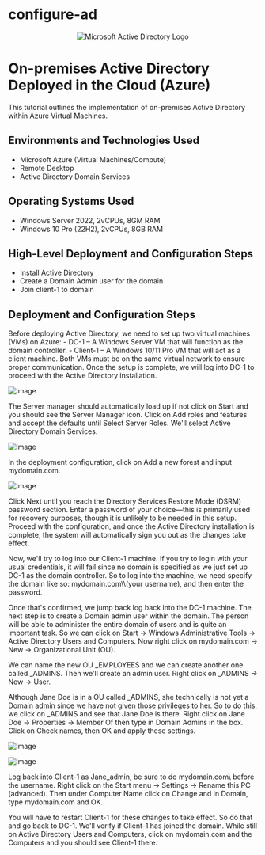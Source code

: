 # configure-ad
<p align="center">
<img src="https://i.imgur.com/pU5A58S.png" alt="Microsoft Active Directory Logo"/>
</p>

<h1>On-premises Active Directory Deployed in the Cloud (Azure)</h1>
This tutorial outlines the implementation of on-premises Active Directory within Azure Virtual Machines.<br />


<h2>Environments and Technologies Used</h2>

- Microsoft Azure (Virtual Machines/Compute)
- Remote Desktop
- Active Directory Domain Services

<h2>Operating Systems Used </h2>

- Windows Server 2022, 2vCPUs, 8GM RAM
- Windows 10 Pro (22H2), 2vCPUs, 8GB RAM

<h2>High-Level Deployment and Configuration Steps</h2>

 - Install Active Directory
 - Create a Domain Admin user for the domain
 - Join client-1 to domain

<h2>Deployment and Configuration Steps</h2>

<p>
Before deploying Active Directory, we need to set up two virtual machines (VMs) on Azure:
  - DC-1 – A Windows Server VM that will function as the domain controller.
  - Client-1 – A Windows 10/11 Pro VM that will act as a client machine.
Both VMs must be on the same virtual network to ensure proper communication. Once the setup is complete, we will log into DC-1 to proceed with the Active Directory installation.
</p>

![image](https://github.com/user-attachments/assets/a359fcf0-6ccf-4b66-9c9d-f26d9c1b428e)


<p>
The Server manager should automatically load up if not click on Start and you should see the Server Manager icon. Click on Add roles and features and accept the defaults until Select Server Roles. We'll select Active Directory Domain Services.
</p>

![image](https://github.com/user-attachments/assets/b9e4e44d-1f00-4b43-b112-508b993c7ca4)

<p>
In the deployment configuration, click on Add a new forest and input mydomain.com. 
</p>

![image](https://github.com/user-attachments/assets/b3783a09-7c80-4ca2-aa17-63120821cd06)

<p>
Click Next until you reach the Directory Services Restore Mode (DSRM) password section. Enter a password of your choice—this is primarily used for recovery purposes, though it is unlikely to be needed in this setup. Proceed with the configuration, and once the Active Directory installation is complete, the system will automatically sign you out as the changes take effect.
</p>

<p>
Now, we'll try to log into our Client-1 machine. If you try to login with your usual credentials, it will fail since no domain is specified as we just set up DC-1 as the domain controller. So to log into the machine, we need specify the domain like so: mydomain.com\\(your username), and then enter the password. 

Once that's confirmed, we jump back log back into the DC-1 machine. The next step is to create a Domain admin user within the domain. The person will be able to administer the entire domain of users and is quite an important task. So we can click on Start -> Windows Administrative Tools -> Active Directory Users and Computers. Now right click on mydomain.com -> New -> Organizational Unit (OU).
</p>


<p>
We can name the new OU _EMPLOYEES and we can create another one called _ADMINS. Then we'll create an admin user. Right click on _ADMINS -> New -> User. 

Although Jane Doe is in a OU called _ADMINS, she technically is not yet a Domain admin since we have not given those privileges to her. So to do this, we click on _ADMINS and see that Jane Doe is there. Right click on Jane Doe -> Properties -> Member Of then type in Domain Admins in the box. Click on Check names, then OK and apply these settings.
</p>

![image](https://github.com/user-attachments/assets/6584807d-72dd-4e6b-8d4e-54355b1c570e)


![image](https://github.com/user-attachments/assets/27654747-5a26-4ee1-beaf-b1801a86d7fe)



<p>
Log back into Client-1 as Jane_admin, be sure to do mydomain.com\ before the username. Right click on the Start menu -> Settings -> Rename this PC (advanced). Then under Computer Name click on Change and in Domain, type mydomain.com and OK.
</p>


<p>
You will have to restart Client-1 for these changes to take effect. So do that and go back to DC-1. We'll verify if Client-1 has joined the domain. While still on Active Directory Users and Computers, click on mydomain.com and the Computers and you should see Client-1 there.
</p>



